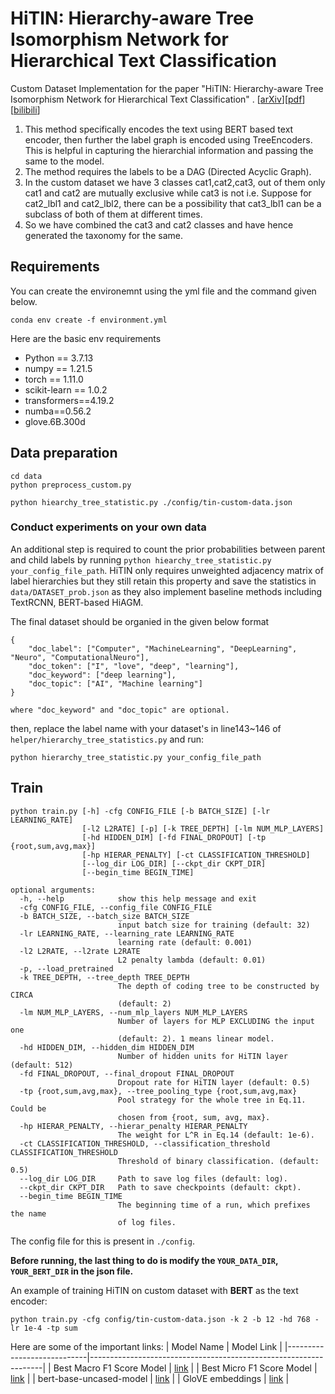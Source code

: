 # HiTIN: Hierarchy-aware Tree Isomorphism Network for Hierarchical Text Classification

Custom Dataset Implementation for the paper "HiTIN: Hierarchy-aware Tree Isomorphism Network for Hierarchical Text Classification" . [[arXiv](https://arxiv.org/abs/2305.15182)][[pdf](https://arxiv.org/pdf/2305.15182.pdf)][[bilibili](https://www.bilibili.com/video/BV1vL411i7uY/?share_source=copy_web&vd_source=a9cc6ff9a8cf3c92bf2375da5b56a007)]
1. This method specifically encodes the text using BERT based text encoder, then further the label graph is encoded using TreeEncoders. This is helpful in capturing the hierarchial information and passing the same to the model.
2. The method requires the labels to be a DAG (Directed Acyclic Graph).
3. In the custom dataset we have 3 classes cat1,cat2,cat3, out of them only cat1 and cat2 are mutually exclusive while cat3 is not i.e. Suppose for cat2_lbl1 and cat2_lbl2, there can be a possibility that cat3_lbl1 can be a subclass of both of them at different times.
4. So we have combined the cat3 and cat2 classes and have hence generated the taxonomy for the same. 

## Requirements
You can create the environemnt using the yml file and the command given below.
```shell
conda env create -f environment.yml
```
Here are the basic env requirements
- Python == 3.7.13
- numpy == 1.21.5
- torch == 1.11.0
- scikit-learn == 1.0.2
- transformers==4.19.2
- numba==0.56.2
- glove.6B.300d

## Data preparation

```shell
cd data
python preprocess_custom.py
```

```shell
python hiearchy_tree_statistic.py ./config/tin-custom-data.json
```



### Conduct experiments on your own data

An additional step is required to count the prior probabilities between parent and child labels by running `python hiearchy_tree_statistic.py your_config_file_path`. HiTIN only requires unweighted adjacency matrix of label hierarchies but they still retain this property and save the statistics in `data/DATASET_prob.json` as they also implement baseline methods including TextRCNN, BERT-based HiAGM. 

The final dataset should be organied in the given below format

```
{
    "doc_label": ["Computer", "MachineLearning", "DeepLearning", "Neuro", "ComputationalNeuro"],
    "doc_token": ["I", "love", "deep", "learning"],
    "doc_keyword": ["deep learning"],
    "doc_topic": ["AI", "Machine learning"]
}

where "doc_keyword" and "doc_topic" are optional.
```

then, replace the label name with your dataset's in line143~146 of `helper/hierarchy_tree_statistics.py` and run:

```shell
python hierarchy_tree_statistic.py your_config_file_path
```


## Train


```
python train.py [-h] -cfg CONFIG_FILE [-b BATCH_SIZE] [-lr LEARNING_RATE]
                [-l2 L2RATE] [-p] [-k TREE_DEPTH] [-lm NUM_MLP_LAYERS]
                [-hd HIDDEN_DIM] [-fd FINAL_DROPOUT] [-tp {root,sum,avg,max}]
                [-hp HIERAR_PENALTY] [-ct CLASSIFICATION_THRESHOLD]
                [--log_dir LOG_DIR] [--ckpt_dir CKPT_DIR]
                [--begin_time BEGIN_TIME]

optional arguments:
  -h, --help            show this help message and exit
  -cfg CONFIG_FILE, --config_file CONFIG_FILE
  -b BATCH_SIZE, --batch_size BATCH_SIZE
                        input batch size for training (default: 32)
  -lr LEARNING_RATE, --learning_rate LEARNING_RATE
                        learning rate (default: 0.001)
  -l2 L2RATE, --l2rate L2RATE
                        L2 penalty lambda (default: 0.01)
  -p, --load_pretrained
  -k TREE_DEPTH, --tree_depth TREE_DEPTH
                        The depth of coding tree to be constructed by CIRCA
                        (default: 2)
  -lm NUM_MLP_LAYERS, --num_mlp_layers NUM_MLP_LAYERS
                        Number of layers for MLP EXCLUDING the input one
                        (default: 2). 1 means linear model.
  -hd HIDDEN_DIM, --hidden_dim HIDDEN_DIM
                        Number of hidden units for HiTIN layer (default: 512)
  -fd FINAL_DROPOUT, --final_dropout FINAL_DROPOUT
                        Dropout rate for HiTIN layer (default: 0.5)
  -tp {root,sum,avg,max}, --tree_pooling_type {root,sum,avg,max}
                        Pool strategy for the whole tree in Eq.11. Could be
                        chosen from {root, sum, avg, max}.
  -hp HIERAR_PENALTY, --hierar_penalty HIERAR_PENALTY
                        The weight for L^R in Eq.14 (default: 1e-6).
  -ct CLASSIFICATION_THRESHOLD, --classification_threshold CLASSIFICATION_THRESHOLD
                        Threshold of binary classification. (default: 0.5)
  --log_dir LOG_DIR     Path to save log files (default: log).
  --ckpt_dir CKPT_DIR   Path to save checkpoints (default: ckpt).
  --begin_time BEGIN_TIME
                        The beginning time of a run, which prefixes the name
                        of log files.
```

The config file for this is present in `./config`. 

**Before running, the last thing to do is modify the `YOUR_DATA_DIR`, `YOUR_BERT_DIR` in the json file.**


An example of training HiTIN on custom dataset with **BERT** as the text encoder:

```shell
python train.py -cfg config/tin-custom-data.json -k 2 -b 12 -hd 768 -lr 1e-4 -tp sum
```

Here are some of the important links:
| Model Name                 | Model Link                                                       |
|----------------------------|------------------------------------------------------------------|
| Best Macro F1 Score Model                    | [link](https://drive.google.com/file/d/1WUggtXg5CMiBoD5XxNtnTdxGQ3pLfeaL/view?usp=sharing)                         |
| Best Micro F1 Score Model                    | [link](https://drive.google.com/file/d/1e-E5tuPFDAQohAMh600ayAXfkJa3kJH7/view?usp=sharing)                         |
| bert-base-uncased-model                      | [link](https://drive.google.com/drive/folders/1ECd7u4L2nCMu4FwWOMCZ3aqrvFzn-qS7?usp=sharing)                       |
| GloVE embeddings                             | [link](https://drive.google.com/file/d/1uXeu6KU_gZGTv7oPAmvd9guLCkIHWdZL/view?usp=sharing)                         |


